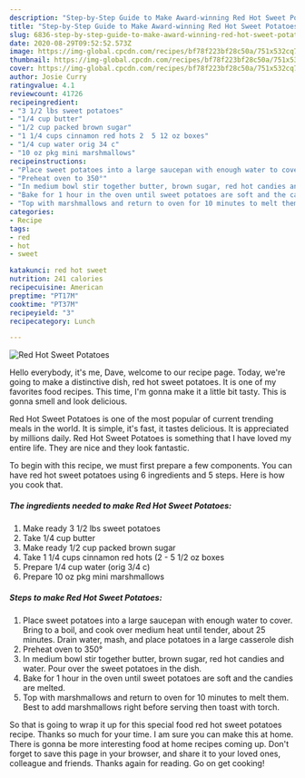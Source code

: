 ```yaml
---
description: "Step-by-Step Guide to Make Award-winning Red Hot Sweet Potatoes"
title: "Step-by-Step Guide to Make Award-winning Red Hot Sweet Potatoes"
slug: 6836-step-by-step-guide-to-make-award-winning-red-hot-sweet-potatoes
date: 2020-08-29T09:52:52.573Z
image: https://img-global.cpcdn.com/recipes/bf78f223bf28c50a/751x532cq70/red-hot-sweet-potatoes-recipe-main-photo.jpg
thumbnail: https://img-global.cpcdn.com/recipes/bf78f223bf28c50a/751x532cq70/red-hot-sweet-potatoes-recipe-main-photo.jpg
cover: https://img-global.cpcdn.com/recipes/bf78f223bf28c50a/751x532cq70/red-hot-sweet-potatoes-recipe-main-photo.jpg
author: Josie Curry
ratingvalue: 4.1
reviewcount: 41726
recipeingredient:
- "3 1/2 lbs sweet potatoes"
- "1/4 cup butter"
- "1/2 cup packed brown sugar"
- "1 1/4 cups cinnamon red hots 2  5 12 oz boxes"
- "1/4 cup water orig 34 c"
- "10 oz pkg mini marshmallows"
recipeinstructions:
- "Place sweet potatoes into a large saucepan with enough water to cover. Bring to a boil, and cook over medium heat until tender, about 25 minutes. Drain water, mash, and place potatoes in a large casserole dish"
- "Preheat oven to 350°"
- "In medium bowl stir together butter, brown sugar, red hot candies and water. Pour over the sweet potatoes in the dish."
- "Bake for 1 hour in the oven until sweet potatoes are soft and the candies are melted."
- "Top with marshmallows and return to oven for 10 minutes to melt them. Best to add marshmallows right before serving then toast with torch."
categories:
- Recipe
tags:
- red
- hot
- sweet

katakunci: red hot sweet 
nutrition: 241 calories
recipecuisine: American
preptime: "PT17M"
cooktime: "PT37M"
recipeyield: "3"
recipecategory: Lunch

---
```



![Red Hot Sweet Potatoes](https://img-global.cpcdn.com/recipes/bf78f223bf28c50a/751x532cq70/red-hot-sweet-potatoes-recipe-main-photo.jpg)

Hello everybody, it's me, Dave, welcome to our recipe page. Today, we're going to make a distinctive dish, red hot sweet potatoes. It is one of my favorites food recipes. This time, I'm gonna make it a little bit tasty. This is gonna smell and look delicious.

Red Hot Sweet Potatoes is one of the most popular of current trending meals in the world. It is simple, it's fast, it tastes delicious. It is appreciated by millions daily. Red Hot Sweet Potatoes is something that I have loved my entire life. They are nice and they look fantastic.




To begin with this recipe, we must first prepare a few components. You can have red hot sweet potatoes using 6 ingredients and 5 steps. Here is how you cook that.

<!--inarticleads1-->

##### The ingredients needed to make Red Hot Sweet Potatoes:

1. Make ready 3 1/2 lbs sweet potatoes
1. Take 1/4 cup butter
1. Make ready 1/2 cup packed brown sugar
1. Take 1 1/4 cups cinnamon red hots (2 - 5 1/2 oz boxes
1. Prepare 1/4 cup water (orig 3/4 c)
1. Prepare 10 oz pkg mini marshmallows




<!--inarticleads2-->

##### Steps to make Red Hot Sweet Potatoes:

1. Place sweet potatoes into a large saucepan with enough water to cover. Bring to a boil, and cook over medium heat until tender, about 25 minutes. Drain water, mash, and place potatoes in a large casserole dish
1. Preheat oven to 350°
1. In medium bowl stir together butter, brown sugar, red hot candies and water. Pour over the sweet potatoes in the dish.
1. Bake for 1 hour in the oven until sweet potatoes are soft and the candies are melted.
1. Top with marshmallows and return to oven for 10 minutes to melt them. Best to add marshmallows right before serving then toast with torch.




So that is going to wrap it up for this special food red hot sweet potatoes recipe. Thanks so much for your time. I am sure you can make this at home. There is gonna be more interesting food at home recipes coming up. Don't forget to save this page in your browser, and share it to your loved ones, colleague and friends. Thanks again for reading. Go on get cooking!
